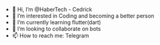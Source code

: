 - 👋 Hi, I’m @HaberTech - Cedrick
- 👀 I’m interested in Coding and becoming a better person
- 🌱 I’m currently learning flutter(dart)
- 💞️ I’m looking to collaborate on bots
- 📫 How to reach me: Telegram

<!---
HaberTech/HaberTech is a ✨ special ✨ repository because its `README.md` (this file) appears on your GitHub profile.
You can click the Preview link to take a look at your changes.
--->

